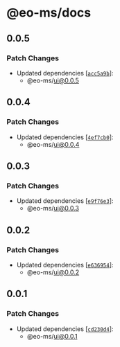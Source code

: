 # @eo-ms/docs

## 0.0.5

### Patch Changes

- Updated dependencies [[`acc5a9b`](https://github.com/eopol/eo-monorepo-starter/commit/acc5a9bcd66bfb33344a7d7c99587b77dbe80d4b)]:
  - @eo-ms/ui@0.0.5

## 0.0.4

### Patch Changes

- Updated dependencies [[`4ef7cb0`](https://github.com/eopol/eo-monorepo-starter/commit/4ef7cb04959a1ac76d216bed438540f93354a679)]:
  - @eo-ms/ui@0.0.4

## 0.0.3

### Patch Changes

- Updated dependencies [[`e9f76e3`](https://github.com/eopol/eo-monorepo-starter/commit/e9f76e38aef10d5f2b5a2b2e73f84120f70f9b17)]:
  - @eo-ms/ui@0.0.3

## 0.0.2

### Patch Changes

- Updated dependencies [[`e636954`](https://github.com/eopol/eo-monorepo-starter/commit/e636954e39aaa90fc7bc682d6e0c58e020ba25a3)]:
  - @eo-ms/ui@0.0.2

## 0.0.1

### Patch Changes

- Updated dependencies [[`cd230d4`](https://github.com/eopol/eo-monorepo-starter/commit/cd230d409126709d10afbf5af9b3062f6e360daf)]:
  - @eo-ms/ui@0.0.1
